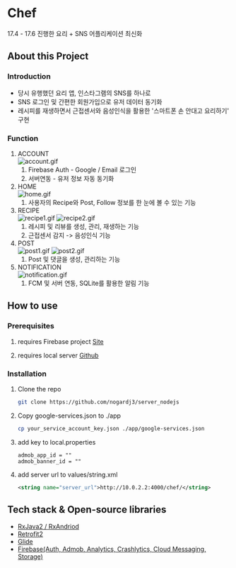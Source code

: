 # Chef

17.4 - 17.6 진행한 요리 + SNS 어플리케이션 최신화

## About this Project

### Introduction

-   당시 유행했던 요리 앱, 인스타그램의 SNS를 하나로
-   SNS 로그인 및 간편한 회원가입으로 유저 데이터 동기화
-   레시피를 재생하면서 근접센서와 음성인식을 활용한 '스마트폰 손 안대고 요리하기' 구현

### Function

1. ACCOUNT  
   ![account.gif](https://github.com/nogardj3/dochef_android/blob/main/screenshots/account.gif?raw=true)
    1. Firebase Auth - Google / Email 로그인
    2. 서버연동 - 유저 정보 자동 동기화
2. HOME  
   ![home.gif](https://github.com/nogardj3/dochef_android/blob/main/screenshots/home.gif?raw=true)
    1. 사용자의 Recipe와 Post, Follow 정보를 한 눈에 볼 수 있는 기능
3. RECIPE  
   ![recipe1.gif](https://github.com/nogardj3/dochef_android/blob/main/screenshots/recipe1.gif?raw=true)
   ![recipe2.gif](https://github.com/nogardj3/dochef_android/blob/main/screenshots/recipe2.gif?raw=true)
    1. 레시피 및 리뷰를 생성, 관리, 재생하는 기능
    2. 근접센서 감지 -> 음성인식 기능
4. POST  
   ![post1.gif](https://github.com/nogardj3/dochef_android/blob/main/screenshots/post1.gif?raw=true)
   ![post2.gif](https://github.com/nogardj3/dochef_android/blob/main/screenshots/post2.gif?raw=true)
    1. Post 및 댓글을 생성, 관리하는 기능
5. NOTIFICATION  
   ![notification.gif](https://github.com/nogardj3/dochef_android/blob/main/screenshots/notification.gif?raw=true)
    1. FCM 및 서버 연동, SQLite를 활용한 알림 기능

## How to use

### Prerequisites

1. requires Firebase project [Site](https://console.firebase.google.com/?hl=ko)

2. requires local server [Github](https://github.com/nogardj3/server_nodejs.git)

### Installation

1.  Clone the repo

    ```sh
    git clone https://github.com/nogardj3/server_nodejs
    ```

2.  Copy google-services.json to ./app

    ```sh
    cp your_service_account_key.json ./app/google-services.json
    ```

3.  add key to local.properties

    ```
    admob_app_id = ""
    admob_banner_id = ""
    ```

4.  add server url to values/string.xml

    ```xml
    <string name="server_url">http://10.0.2.2:4000/chef/</string>
    ```

## Tech stack & Open-source libraries

-   [RxJava2 / RxAndriod](http://reactivex.io/)
-   [Retrofit2](https://square.github.io/retrofit/)
-   [Glide](https://github.com/bumptech/glide)
-   [Firebase(Auth, Admob, Analytics, Crashlytics, Cloud Messaging, Storage)](https://firebase.google.com/docs?hl=ko)
